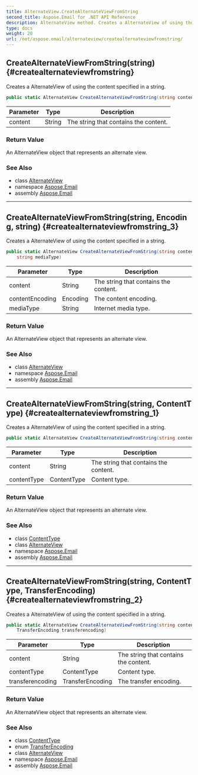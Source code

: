 ```yaml
---
title: AlternateView.CreateAlternateViewFromString
second_title: Aspose.Email for .NET API Reference
description: AlternateView method. Creates a AlternateView of using the content specified in a string
type: docs
weight: 20
url: /net/aspose.email/alternateview/createalternateviewfromstring/
---
```

## CreateAlternateViewFromString(string) {#createalternateviewfromstring}

Creates a AlternateView of using the content specified in a string.

```csharp
public static AlternateView CreateAlternateViewFromString(string content)
```

| Parameter | Type | Description |
| --- | --- | --- |
| content | String | The string that contains the content. |

### Return Value

An AlternateView object that represents an alternate view.

### See Also

* class [AlternateView](../)
* namespace [Aspose.Email](../../alternateview/)
* assembly [Aspose.Email](../../../)

---

## CreateAlternateViewFromString(string, Encoding, string) {#createalternateviewfromstring_3}

Creates a AlternateView of using the content specified in a string.

```csharp
public static AlternateView CreateAlternateViewFromString(string content, Encoding contentEncoding, 
    string mediaType)
```

| Parameter | Type | Description |
| --- | --- | --- |
| content | String | The string that contains the content. |
| contentEncoding | Encoding | The content encoding. |
| mediaType | String | Internet media type. |

### Return Value

An AlternateView object that represents an alternate view.

### See Also

* class [AlternateView](../)
* namespace [Aspose.Email](../../alternateview/)
* assembly [Aspose.Email](../../../)

---

## CreateAlternateViewFromString(string, ContentType) {#createalternateviewfromstring_1}

Creates a AlternateView of using the content specified in a string.

```csharp
public static AlternateView CreateAlternateViewFromString(string content, ContentType contentType)
```

| Parameter | Type | Description |
| --- | --- | --- |
| content | String | The string that contains the content. |
| contentType | ContentType | Content type. |

### Return Value

An AlternateView object that represents an alternate view.

### See Also

* class [ContentType](../../../aspose.email.mime/contenttype/)
* class [AlternateView](../)
* namespace [Aspose.Email](../../alternateview/)
* assembly [Aspose.Email](../../../)

---

## CreateAlternateViewFromString(string, ContentType, TransferEncoding) {#createalternateviewfromstring_2}

Creates a AlternateView of using the content specified in a string.

```csharp
public static AlternateView CreateAlternateViewFromString(string content, ContentType contentType, 
    TransferEncoding transferencoding)
```

| Parameter | Type | Description |
| --- | --- | --- |
| content | String | The string that contains the content. |
| contentType | ContentType | Content type. |
| transferencoding | TransferEncoding | The transfer encoding. |

### Return Value

An AlternateView object that represents an alternate view.

### See Also

* class [ContentType](../../../aspose.email.mime/contenttype/)
* enum [TransferEncoding](../../../aspose.email.mime/transferencoding/)
* class [AlternateView](../)
* namespace [Aspose.Email](../../alternateview/)
* assembly [Aspose.Email](../../../)


